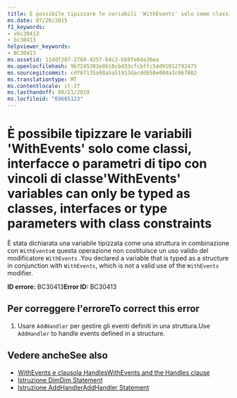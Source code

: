 ```yaml
---
title: È possibile tipizzare le variabili 'WithEvents' solo come classi, interfacce o parametri di tipo con vincoli di classe
ms.date: 07/20/2015
f1_keywords:
- vbc30413
- bc30413
helpviewer_keywords:
- BC30413
ms.assetid: 11ddf207-2760-425f-b4c2-bb9fe6da36ea
ms.openlocfilehash: 9b7245383e8b10cbd33cfcbffc54d91012792475
ms.sourcegitcommit: cdf67135a98a5a51913dacddb58e004a3c867802
ms.translationtype: MT
ms.contentlocale: it-IT
ms.lasthandoff: 08/21/2019
ms.locfileid: "69665123"
---
```

# <a name="withevents-variables-can-only-be-typed-as-classes-interfaces-or-type-parameters-with-class-constraints"></a><span data-ttu-id="1da29-102">È possibile tipizzare le variabili 'WithEvents' solo come classi, interfacce o parametri di tipo con vincoli di classe</span><span class="sxs-lookup"><span data-stu-id="1da29-102">'WithEvents' variables can only be typed as classes, interfaces or type parameters with class constraints</span></span>
<span data-ttu-id="1da29-103">È stata dichiarata una variabile tipizzata come una struttura in combinazione con `WithEvents`e questa operazione non costituisce un uso valido del modificatore `WithEvents` .</span><span class="sxs-lookup"><span data-stu-id="1da29-103">You declared a variable that is typed as a structure in conjunction with `WithEvents`, which is not a valid use of the `WithEvents` modifier.</span></span>  
  
 <span data-ttu-id="1da29-104">**ID errore:** BC30413</span><span class="sxs-lookup"><span data-stu-id="1da29-104">**Error ID:** BC30413</span></span>  
  
## <a name="to-correct-this-error"></a><span data-ttu-id="1da29-105">Per correggere l'errore</span><span class="sxs-lookup"><span data-stu-id="1da29-105">To correct this error</span></span>  
  
1. <span data-ttu-id="1da29-106">Usare `AddHandler` per gestire gli eventi definiti in una struttura.</span><span class="sxs-lookup"><span data-stu-id="1da29-106">Use `AddHandler` to handle events defined in a structure.</span></span>  
  
## <a name="see-also"></a><span data-ttu-id="1da29-107">Vedere anche</span><span class="sxs-lookup"><span data-stu-id="1da29-107">See also</span></span>

- [<span data-ttu-id="1da29-108">WithEvents e clausola Handles</span><span class="sxs-lookup"><span data-stu-id="1da29-108">WithEvents and the Handles clause</span></span>](../programming-guide/language-features/events/index.md#withevents-and-the-handles-clause)
- [<span data-ttu-id="1da29-109">Istruzione Dim</span><span class="sxs-lookup"><span data-stu-id="1da29-109">Dim Statement</span></span>](../../visual-basic/language-reference/statements/dim-statement.md)
- [<span data-ttu-id="1da29-110">Istruzione AddHandler</span><span class="sxs-lookup"><span data-stu-id="1da29-110">AddHandler Statement</span></span>](../../visual-basic/language-reference/statements/addhandler-statement.md)
